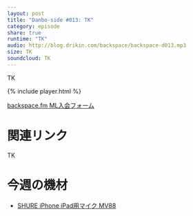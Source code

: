 ```yaml
---
layout: post
title: "Danbo-side #013: TK"
category: episode
share: true
runtime: "TK"
audio: http://blog.drikin.com/backspace/backspace-d013.mp3
size: TK
soundcloud: TK
---
```


TK

{% include player.html %}

[backspace.fm ML入会フォーム](http://backspace.us11.list-manage.com/subscribe?u=09c933bd3997c1d16dbed156a&id=84b6529b91)

# 関連リンク

TK

# 今週の機材

* [SHURE iPhone iPad用マイク MV88](http://amzn.to/1UpQQIG)

